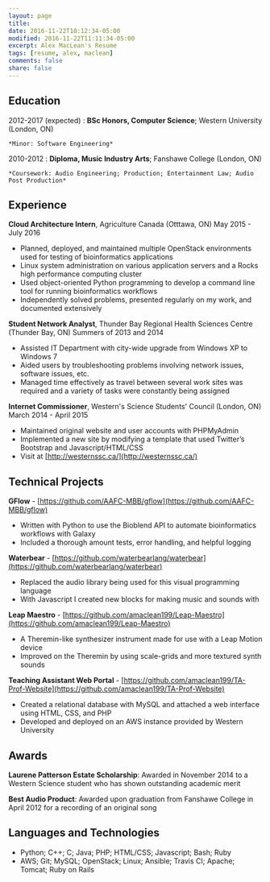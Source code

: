 ```yaml
---
layout: page
title:
date: 2016-11-22T10:12:34-05:00
modified: 2016-11-22T11:11:34-05:00
excerpt: Alex MacLean's Resume
tags: [resume, alex, maclean]
comments: false
share: false
---
```


Education
---------

2012-2017 (expected)
:   **BSc Honors, Computer Science**; Western University (London, ON)
	
	*Minor: Software Engineering*

2010-2012
:   **Diploma, Music Industry Arts**; Fanshawe College (London, ON)

    *Coursework: Audio Engineering; Production; Entertainment Law; Audio Post Production*

Experience
----------

**Cloud Architecture Intern**, Agriculture Canada (Otttawa, ON) May 2015 - July 2016

* Planned, deployed, and maintained multiple OpenStack environments used for testing of bioinformatics applications
* Linux system administration on various application servers and a Rocks high performance computing cluster
* Used object-oriented Python programming to develop a command line tool for running bioinformatics workflows
* Independently solved problems, presented regularly on my work, and documented extensively

**Student Network Analyst**, Thunder Bay Regional Health Sciences Centre (Thunder Bay, ON) Summers of 2013 and 2014

* Assisted IT Department with city-wide upgrade from Windows XP to Windows 7
* Aided users by troubleshooting problems involving network issues, software issues, etc.
* Managed time effectively as travel between several work sites was required and a variety of tasks were constantly
being assigned

**Internet Commissioner**, Western's Science Students' Council (London, ON) March 2014 - April 2015

* Maintained original website and user accounts with PHPMyAdmin
* Implemented a new site by modifying a template that used Twitter’s Bootstrap and Javascript/HTML/CSS
* Visit at [http://westernssc.ca/](http://westernssc.ca/)

Technical Projects
--------------------

**GFlow** - [https://github.com/AAFC-MBB/gflow](https://github.com/AAFC-MBB/gflow)

* Written with Python to use the Bioblend API to automate bioinformatics workflows with Galaxy
* Included a thorough amount tests, error handling, and helpful logging

**Waterbear** - [https://github.com/waterbearlang/waterbear](https://github.com/waterbearlang/waterbear)

* Replaced the audio library being used for this visual programming language
* With Javascript I created new blocks for making music and sounds with

**Leap Maestro** - [https://github.com/amaclean199/Leap-Maestro](https://github.com/amaclean199/Leap-Maestro)
	
* A Theremin-like synthesizer instrument made for use with a Leap Motion device
* Improved on the Theremin by using scale-grids and more textured synth sounds

**Teaching Assistant Web Portal** - [https://github.com/amaclean199/TA-Prof-Website](https://github.com/amaclean199/TA-Prof-Website)
	
* Created a relational database with MySQL and attached a web interface using HTML, CSS, and PHP
* Developed and deployed on an AWS instance provided by Western University

Awards
----------------------------------------

**Laurene Patterson Estate Scholarship**: Awarded in November 2014 to a Western Science student who has shown outstanding academic merit

**Best Audio Product**: Awarded upon graduation from Fanshawe College in April 2012 for a recording of an original song

Languages and Technologies
----------------------------------------

* Python; C++; C; Java; PHP; HTML/CSS; Javascript; Bash; Ruby
* AWS; Git; MySQL; OpenStack; Linux; Ansible; Travis CI; Apache; Tomcat; Ruby on Rails